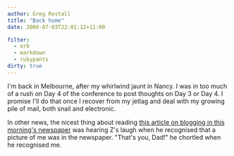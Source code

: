 ```yaml
---
author: Greg Restall
title: "Back home"
date: 2006-07-03T22:01:12+11:00

filter:
  - erb
  - markdown
  - rubypants
dirty: true
---
```


I'm back in Melbourne, after my whirlwind jaunt in Nancy.  I was in too much of a rush on Day 4 of the conference to post thoughts on Day 3 or Day 4.  I promise I'll do that once I recover from my jetlag and deal with my growing pile of mail, both snail and electronic. 

In other news, the nicest thing about reading [this article on blogging in this morning's newspaper](http://www.theage.com.au/news/education-news/adventures-in-blog-land/2006/07/01/1151174437503.html?page=fullpage) was hearing Z's laugh when he recognised that a picture of me was in the newspaper. "That's you, Dad!" he chortled when he recognised me.